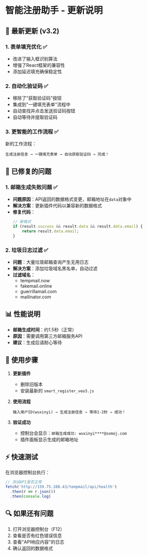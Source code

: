 # 智能注册助手 - 更新说明

## 🎉 最新更新 (v3.2)

### 1. **表单填充优化** ✅
- 改进了输入框识别算法
- 增强了React框架的兼容性
- 添加延迟填充确保稳定性

### 2. **自动化验证码** ✅
- 移除了"获取验证码"按钮
- 集成到"一键填充表单"流程中
- 自动查找并点击发送验证码按钮
- 自动等待并提取验证码

### 3. **更智能的工作流程** ✅
新的工作流程：
```
生成注册信息 → 一键填充表单 → 自动获取验证码 → 完成！
```

## 🔧 已修复的问题

### 1. **邮箱生成失败问题** ✅
- **问题原因**：API返回的数据格式变更，邮箱地址在`data`对象中
- **解决方案**：更新插件代码以兼容新的数据格式
- **修复代码**：
  ```javascript
  // 新格式
  if (result.success && result.data && result.data.email) {
      return result.data.email;
  }
  ```

### 2. **垃圾日志过滤** ✅
- **问题**：大量垃圾邮箱查询产生无用日志
- **解决方案**：添加垃圾域名黑名单，自动过滤
- **过滤域名**：
  - tempmail.now
  - fakemail.online
  - guerrillamail.com
  - mailinator.com

## 📊 性能说明

- **邮箱生成时间**：约1.5秒（正常）
- **原因**：需要调用第三方邮箱服务API
- **建议**：生成后请耐心等待

## 🚀 使用步骤

1. **更新插件**
   - 删除旧版本
   - 安装最新的 `smart_register_veo3.js`

2. **使用流程**
   ```
   输入用户ID(wuxinyi) → 生成注册信息 → 等待1-2秒 → 成功！
   ```

3. **验证成功**
   - 控制台会显示：`邮箱生成成功: wuxinyi****@somoj.com`
   - 插件面板显示生成的邮箱地址

## ⚡ 快速测试

在浏览器控制台执行：
```javascript
// 测试API是否正常
fetch('http://159.75.188.43/tempmail/api/health')
  .then(r => r.json())
  .then(console.log)
```

## 🔍 如果还有问题

1. 打开浏览器控制台（F12）
2. 查看是否有红色错误信息
3. 查看"API响应内容"的日志
4. 确认返回的数据格式 
